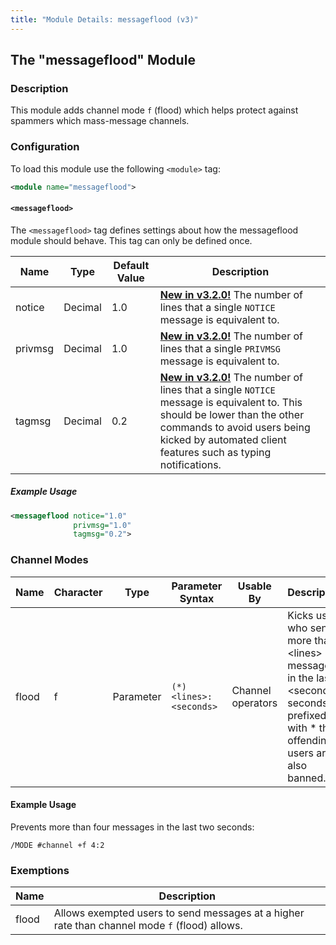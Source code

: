 ```yaml
---
title: "Module Details: messageflood (v3)"
---
```


## The "messageflood" Module

### Description

This module adds channel mode `f` (flood) which helps protect against spammers which mass-message channels.

### Configuration

To load this module use the following `<module>` tag:

```xml
<module name="messageflood">
```

#### `<messageflood>`

The `<messageflood>` tag defines settings about how the messageflood module should behave. This tag can only be defined once.

Name    | Type    | Default Value | Description
------- | ------- | ------------- | -----------
notice  | Decimal | 1.0           | [**New in v3.2.0!**](/3/change-log/#inspircd-320) The number of lines that a single `NOTICE` message is equivalent to.
privmsg | Decimal | 1.0           | [**New in v3.2.0!**](/3/change-log/#inspircd-320) The number of lines that a single `PRIVMSG` message is equivalent to.
tagmsg  | Decimal | 0.2           | [**New in v3.2.0!**](/3/change-log/#inspircd-320) The number of lines that a single `NOTICE` message is equivalent to. This should be lower than the other commands to avoid users being kicked by automated client features such as typing notifications.

##### Example Usage

```xml
<messageflood notice="1.0"
              privmsg="1.0"
              tagmsg="0.2">
```
### Channel Modes

Name  | Character | Type      | Parameter Syntax       | Usable By         | Description
----- | --------- | --------- | ---------------------- | ----------------- | -----------
flood | f         | Parameter | `(*)<lines>:<seconds>` | Channel operators | Kicks users who send more than &lt;lines&gt; messages in the last &lt;seconds&gt; seconds. If prefixed with * then offending users are also banned.

#### Example Usage

Prevents more than four messages in the last two seconds:

```plaintext
/MODE #channel +f 4:2
```

### Exemptions

Name  | Description
----- | -----------
flood | Allows exempted users to send messages at a higher rate than channel mode `f` (flood) allows.
